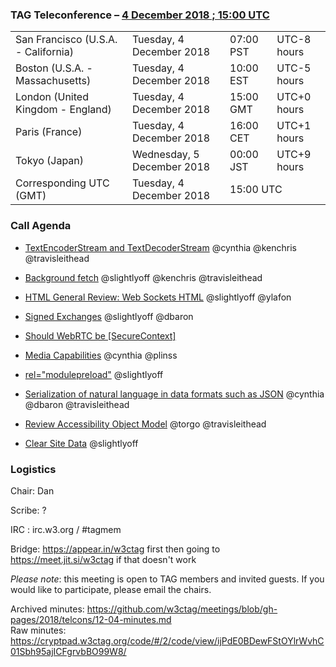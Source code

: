 ### TAG Teleconference – [4 December 2018 ; 15:00 UTC](https://www.timeanddate.com/worldclock/converter.html?iso=20181113T150000&p1=224&p2=43&p3=136&p4=195&p5=248)

<table>
<tr><td> San Francisco (U.S.A. - California) <td> Tuesday, 4 December 2018 <td> 07:00 PST <td> UTC-8 hours
<tr><td> Boston (U.S.A. - Massachusetts) <td> Tuesday, 4 December 2018 <td> 10:00 EST <td> UTC-5 hours
<tr><td> London (United Kingdom - England) <td> Tuesday, 4 December 2018 <td> 15:00 GMT <td> UTC+0 hours
<tr><td> Paris (France) <td> Tuesday, 4 December 2018 <td> 16:00 CET <td> UTC+1 hours
<tr><td> Tokyo (Japan) <td> Wednesday, 5 December 2018 <td> 00:00 JST <td> UTC+9 hours
<tr><td> Corresponding UTC (GMT) <td> Tuesday, 4 December 2018 <td colspan=2> 15:00 UTC
</table>

### Call Agenda

* [TextEncoderStream and TextDecoderStream](https://github.com/w3ctag/design-reviews/issues/282)
@cynthia
@kenchris
@travisleithead

* [Background fetch](https://github.com/w3ctag/design-reviews/issues/279)
@slightlyoff
@kenchris
@travisleithead

* [HTML General Review: Web Sockets HTML](https://github.com/w3ctag/design-reviews/issues/268)
@slightlyoff
@ylafon

* [Signed Exchanges](https://github.com/w3ctag/design-reviews/issues/235)
@slightlyoff
@dbaron

* [Should WebRTC be [SecureContext]](https://github.com/w3ctag/design-reviews/issues/228)

* [Media Capabilities](https://github.com/w3ctag/design-reviews/issues/218)
@cynthia
@plinss

* [<link> rel="modulepreload"](https://github.com/w3ctag/design-reviews/issues/213)
@slightlyoff

* [Serialization of natural language in data formats such as JSON](https://github.com/w3ctag/design-reviews/issues/178)
@cynthia
@dbaron
@travisleithead

* [Review Accessibility Object Model](https://github.com/w3ctag/design-reviews/issues/134)
@torgo
@travisleithead

* [Clear Site Data](https://github.com/w3ctag/design-reviews/issues/62)
@slightlyoff

### Logistics

Chair: Dan

Scribe: ?

IRC : irc.w3.org / #tagmem

Bridge: https://appear.in/w3ctag first then going to https://meet.jit.si/w3ctag if that doesn't work

*Please note*: this meeting is open to TAG members and invited guests. If you would like to participate, please email the chairs.

Archived minutes: https://github.com/w3ctag/meetings/blob/gh-pages/2018/telcons/12-04-minutes.md  
Raw minutes: https://cryptpad.w3ctag.org/code/#/2/code/view/ijPdE0BDewFStOYlrWvhC01Sbh95ajICFgrvbBO99W8/
